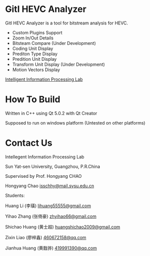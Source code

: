 Gitl HEVC Analyzer
==================

Gitl HEVC Analyzer is a tool for bitstream analysis for HEVC.

<ul>
	<li>Custom Plugins Support</li>
    <li>Zoom In/Out Details</li>
    <li>Bitsteam Compare (Under Development)</li> 
    <li>Coding Unit Display</li>
    <li>Prediton Type Display</li>
    <li>Predition Unit Display</li>
    <li>Transform Unit Display (Under Development)</li>
    <li>Motion Vectors Display</li>    
</ul>

<a href="http://gitl.sysu.edu.cn">Intelligent Information Processing Lab</a> 

How To Build
============

Written in C++ using Qt 5.0.2 with Qt Creator

Supposed to run on windows platform
(Untested on other platforms)


Contact Us
============
Intellegent Information Processing Lab

Sun Yat-sen University, Guangzhou, P.R.China


Supervised by Prof. Hongyang CHAO

Hongyang Chao
isschhy@mail.sysu.edu.cn


Students:

Huang Li (李璜)
lihuang55555@gmail.com

Yihao Zhang (张倚豪)
zhyihao66@gmail.com

Shichao Huang (黄士超)
huangshichao2009@gmail.com

Zixin Liao (廖梓鑫)
460672158@qq.com

Jianhua Huang (黄戬骅)
419991390@qq.com

